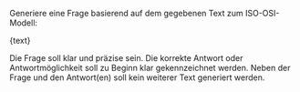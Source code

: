 Generiere eine Frage basierend auf dem gegebenen Text zum ISO-OSI-Modell:

{text}

Die Frage soll klar und präzise sein. Die korrekte Antwort oder Antwortmöglichkeit soll zu Beginn klar gekennzeichnet werden. Neben der Frage und den Antwort(en) soll kein weiterer Text generiert werden.